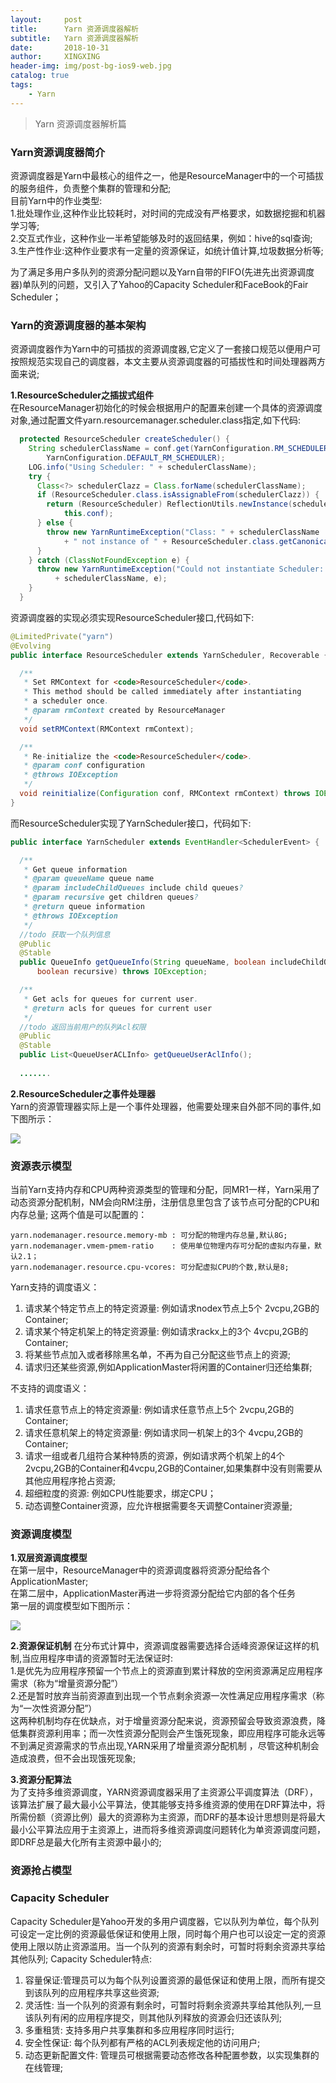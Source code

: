 ```yaml
---
layout:     post
title:      Yarn 资源调度器解析
subtitle:   Yarn 资源调度器解析
date:       2018-10-31
author:     XINGXING
header-img: img/post-bg-ios9-web.jpg
catalog: true
tags:
    - Yarn
---
```


>
>Yarn 资源调度器解析篇
> 


### Yarn资源调度器简介
资源调度器是Yarn中最核心的组件之一，他是ResourceManager中的一个可插拔的服务组件，负责整个集群的管理和分配;  
目前Yarn中的作业类型:    
1.批处理作业,这种作业比较耗时，对时间的完成没有严格要求，如数据挖掘和机器学习等;  
2.交互式作业，这种作业一半希望能够及时的返回结果，例如：hive的sql查询;  
3.生产性作业:这种作业要求有一定量的资源保证，如统计值计算,垃圾数据分析等;  

为了满足多用户多队列的资源分配问题以及Yarn自带的FIFO(先进先出资源调度器)单队列的问题，又引入了Yahoo的Capacity Scheduler和FaceBook的Fair Scheduler；

### Yarn的资源调度器的基本架构 
资源调度器作为Yarn中的可插拔的资源调度器,它定义了一套接口规范以便用户可按照规范实现自己的调度器，本文主要从资源调度器的可插拔性和时间处理器两方面来说;

**1.ResourceScheduler之插拔式组件**  
在ResourceManager初始化的时候会根据用户的配置来创建一个具体的资源调度对象,通过配置文件yarn.resourcemanager.scheduler.class指定,如下代码:
```java
  protected ResourceScheduler createScheduler() {
    String schedulerClassName = conf.get(YarnConfiguration.RM_SCHEDULER,
        YarnConfiguration.DEFAULT_RM_SCHEDULER);
    LOG.info("Using Scheduler: " + schedulerClassName);
    try {
      Class<?> schedulerClazz = Class.forName(schedulerClassName);
      if (ResourceScheduler.class.isAssignableFrom(schedulerClazz)) {
        return (ResourceScheduler) ReflectionUtils.newInstance(schedulerClazz,
            this.conf);
      } else {
        throw new YarnRuntimeException("Class: " + schedulerClassName
            + " not instance of " + ResourceScheduler.class.getCanonicalName());
      }
    } catch (ClassNotFoundException e) {
      throw new YarnRuntimeException("Could not instantiate Scheduler: "
          + schedulerClassName, e);
    }
  }
```
资源调度器的实现必须实现ResourceScheduler接口,代码如下:
```java
@LimitedPrivate("yarn")
@Evolving
public interface ResourceScheduler extends YarnScheduler, Recoverable {

  /**
   * Set RMContext for <code>ResourceScheduler</code>.
   * This method should be called immediately after instantiating
   * a scheduler once.
   * @param rmContext created by ResourceManager
   */
  void setRMContext(RMContext rmContext);

  /**
   * Re-initialize the <code>ResourceScheduler</code>.
   * @param conf configuration
   * @throws IOException
   */
  void reinitialize(Configuration conf, RMContext rmContext) throws IOException;
}
```
而ResourceScheduler实现了YarnScheduler接口，代码如下:
```java
public interface YarnScheduler extends EventHandler<SchedulerEvent> {

  /**
   * Get queue information
   * @param queueName queue name
   * @param includeChildQueues include child queues?
   * @param recursive get children queues?
   * @return queue information
   * @throws IOException
   */
  //todo 获取一个队列信息
  @Public
  @Stable
  public QueueInfo getQueueInfo(String queueName, boolean includeChildQueues,
      boolean recursive) throws IOException;

  /**
   * Get acls for queues for current user.
   * @return acls for queues for current user
   */
  //todo 返回当前用户的队列Acl权限
  @Public
  @Stable
  public List<QueueUserACLInfo> getQueueUserAclInfo();
  
  .......
```
**2.ResourceScheduler之事件处理器**  
Yarn的资源管理器实际上是一个事件处理器，他需要处理来自外部不同的事件,如下图所示：  

![](https://ws3.sinaimg.cn/large/006tNbRwly1fwx8qx4slsj31kw0peju3.jpg)


### 资源表示模型
当前Yarn支持内存和CPU两种资源类型的管理和分配，同MR1一样，Yarn采用了动态资源分配机制，NM会向RM注册，注册信息里包含了该节点可分配的CPU和内存总量;
这两个值是可以配置的：
    
    yarn.nodemanager.resource.memory-mb	: 可分配的物理内存总量,默认8G;
    yarn.nodemanager.vmem-pmem-ratio	: 使用单位物理内存可分配的虚拟内存量，默认2.1；
    yarn.nodemanager.resource.cpu-vcores: 可分配虚拟CPU的个数,默认是8;
    
Yarn支持的调度语义：  
1. 请求某个特定节点上的特定资源量: 例如请求nodex节点上5个 2vcpu,2GB的Container;
2. 请求某个特定机架上的特定资源量: 例如请求rackx上的3个  4vcpu,2GB的Container;
3. 将某些节点加入或者移除黑名单，不再为自己分配这些节点上的资源;
4. 请求归还某些资源,例如ApplicationMaster将闲置的Container归还给集群;

不支持的调度语义：  
1. 请求任意节点上的特定资源量: 例如请求任意节点上5个 2vcpu,2GB的Container;
2. 请求任意机架上的特定资源量: 例如请求同一机架上的3个  4vcpu,2GB的Container;
3. 请求一组或者几组符合某种特质的资源，例如请求两个机架上的4个2vcpu,2GB的Container和4vcpu,2GB的Container,如果集群中没有则需要从其他应用程序抢占资源;
4. 超细粒度的资源: 例如CPU性能要求，绑定CPU；
5. 动态调整Container资源，应允许根据需要冬天调整Container资源量;


### 资源调度模型 
**1.双层资源调度模型**  
在第一层中，ResourceManager中的资源调度器将资源分配给各个ApplicationMaster;  
在第二层中，ApplicationMaster再进一步将资源分配给它内部的各个任务  
第一层的调度模型如下图所示：  

![](https://ws2.sinaimg.cn/large/006tNbRwly1fwx873vybuj31kw0nq0u3.jpg)

**2.资源保证机制**
在分布式计算中，资源调度器需要选择合适峰资源保证这样的机制,当应用程序申请的资源暂时无法保证时:  
1.是优先为应用程序预留一个节点上的资源直到累计释放的空闲资源满足应用程序需求（称为“增量资源分配”）  
2.还是暂时放弃当前资源直到出现一个节点剩余资源一次性满足应用程序需求（称为“一次性资源分配”）  
这两种机制均存在优缺点，对于增量资源分配来说，资源预留会导致资源浪费，降低集群资源利用率；而一次性资源分配则会产生饿死现象，即应用程序可能永远等不到满足资源需求的节点出现,YARN采用了增量资源分配机制 ，尽管这种机制会造成浪费，但不会出现饿死现象;


**3.资源分配算法**  
为了支持多维资源调度，YARN资源调度器采用了主资源公平调度算法（DRF），该算法扩展了最大最小公平算法，使其能够支持多维资源的使用在DRF算法中，将所需份额（资源比例）最大的资源称为主资源，而DRF的基本设计思想则是将最大最小公平算法应用于主资源上，进而将多维资源调度问题转化为单资源调度问题，即DRF总是最大化所有主资源中最小的;


### 资源抢占模型 



### Capacity Scheduler
Capacity Scheduler是Yahoo开发的多用户调度器，它以队列为单位，每个队列可设定一定比例的资源最低保证和使用上限，同时每个用户也可以设定一定的资源使用上限以防止资源滥用。当一个队列的资源有剩余时，可暂时将剩余资源共享给其他队列;
Capacity Scheduler特点:  
1. 容量保证:管理员可以为每个队列设置资源的最低保证和使用上限，而所有提交到该队列的应用程序共享这些资源;
2. 灵活性: 当一个队列的资源有剩余时，可暂时将剩余资源共享给其他队列,一旦该队列有闲的应用程序提交，则其他队列释放的资源会归还该队列;
3. 多重租赁: 支持多用户共享集群和多应用程序同时运行;
4. 安全性保证: 每个队列都有严格的ACL列表规定他的访问用户;
5. 动态更新配置文件: 管理员可根据需要动态修改各种配置参数，以实现集群的在线管理;









